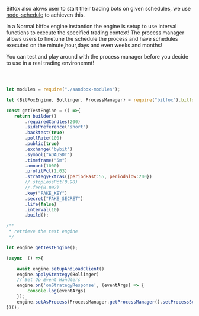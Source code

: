 Bitfox also alows user to start their trading bots on given schedules, we use [node-schedule](https://www.npmjs.com/package/node-schedule) to achieven this.

In a Normal bitfox engine instantion the engine is setup to use interval functions to execute the specified trading context!
The process manager allows users to finetune the schedule the process and have schedules executed on the minute,hour,days and even weeks and months! 

You can test and play around with the process manager before you decide to use in  a real trading environemnt!
```javascript



let modules = require("./sandbox-modules");

let {BitFoxEngine, Bollinger, ProcessManager} = require("bitfox").bitfox;

const getTestEngine = () =>{
   return builder()
       .requiredCandles(200)
       .sidePreference("short")
       .backtest(true)
       .pollRate(100)
       .public(true)
       .exchange("bybit")
       .symbol("ADAUSDT")
       .timeframe("5m")
       .amount(1000)
       .profitPct(1.03)
       .strategyExtras({periodFast:55, periodSlow:200})
       //.stopLossPct(0.98)
       //.fee(0.002)
       .key("FAKE_KEY")
       .secret("FAKE_SECRET")
       .life(false)
       .interval(10)
       .build();

/**
 * retrieve the test engine
 */

let engine getTestEngine();

(async  () =>{

    await engine.setupAndLoadClient()
    engine.applyStrategy(Bollinger)
    // Set Up Event Handlers
    engine.on('onStrategyResponse', (eventArgs) => {
        console.log(eventArgs)
    });
    engine.setAsProcess(ProcessManager.getProcessManager().setProcessSchedule("1m"))
})();
```